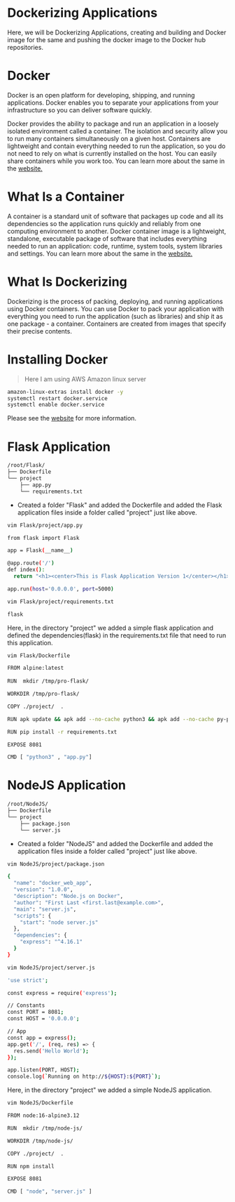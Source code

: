 # Dockerizing Applications
Here, we will be Dockerizing Applications, creating and building and Docker image for the same and pushing the docker image to the Docker hub repositories.

# Docker
Docker is an open platform for developing, shipping, and running applications. Docker enables you to separate your applications from your infrastructure so you can deliver software quickly. 

Docker provides the ability to package and run an application in a loosely isolated environment called a container. The isolation and security allow you to run many containers simultaneously on a given host. Containers are lightweight and contain everything needed to run the application, so you do not need to rely on what is currently installed on the host. You can easily share containers while you work too.
You can learn more about the same in the [website.](https://docs.docker.com/get-started/overview/)

# What Is a Container
A container is a standard unit of software that packages up code and all its dependencies so the application runs quickly and reliably from one computing environment to another. Docker container image is a lightweight, standalone, executable package of software that includes everything needed to run an application: code, runtime, system tools, system libraries and settings.
You can learn more about the same in the [website.](https://www.docker.com/resources/what-container)


# What Is Dockerizing
Dockerizing is the process of packing, deploying, and running applications using Docker containers. You can use Docker to pack your application with everything you need to run the application (such as libraries) and ship it as one package - a container. Containers are created from images that specify their precise contents.

# Installing Docker
> Here I am using AWS Amazon linux server
```sh
amazon-linux-extras install docker -y
systemctl restart docker.service
systemctl enable docker.service
```
Please see the [website](https://docs.docker.com/engine/install/) for more information.

# Flask Application

```sh
/root/Flask/
├── Dockerfile
└── project
    ├── app.py
    └── requirements.txt
```
- Created a folder "Flask" and added the Dockerfile and added the Flask application files inside a folder called "project" just like above.

```sh
vim Flask/project/app.py 
```
```sh
from flask import Flask

app = Flask(__name__)

@app.route('/')
def index():
  return "<h1><center>This is Flask Application Version 1</center></h1>"

app.run(host='0.0.0.0', port=5000)
```
```sh
vim Flask/project/requirements.txt
```
```sh
flask
```
Here, in the directory "project" we added a simple flask application and defined the dependencies(flask) in the requirements.txt file that need to run this application.

```sh
vim Flask/Dockerfile
```
```sh
FROM alpine:latest
    
RUN  mkdir /tmp/pro-flask/

WORKDIR /tmp/pro-flask/

COPY ./project/  .

RUN apk update && apk add --no-cache python3 && apk add --no-cache py-pip

RUN pip install -r requirements.txt

EXPOSE 8081

CMD [ "python3" , "app.py"]
```


# NodeJS Application
```sh
/root/NodeJS/
├── Dockerfile
└── project
    ├── package.json
    └── server.js
```
- Created a folder "NodeJS" and added the Dockerfile and added the  application files inside a folder called "project" just like above.

```sh
vim NodeJS/project/package.json
```
```sh
{
  "name": "docker_web_app",
  "version": "1.0.0",
  "description": "Node.js on Docker",
  "author": "First Last <first.last@example.com>",
  "main": "server.js",
  "scripts": {
    "start": "node server.js"
  },
  "dependencies": {
    "express": "^4.16.1"
  }
}
```
```sh
vim NodeJS/project/server.js
```
```sh
'use strict';

const express = require('express');

// Constants
const PORT = 8081;
const HOST = '0.0.0.0';

// App
const app = express();
app.get('/', (req, res) => {
  res.send('Hello World');
});

app.listen(PORT, HOST);
console.log(`Running on http://${HOST}:${PORT}`);
```
Here, in the directory "project" we added a simple NodeJS application.

```sh
vim NodeJS/Dockerfile
```
```sh
FROM node:16-alpine3.12

RUN  mkdir /tmp/node-js/

WORKDIR /tmp/node-js/

COPY ./project/  .

RUN npm install

EXPOSE 8081

CMD [ "node", "server.js" ]
```

